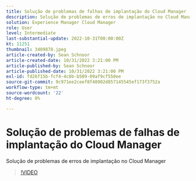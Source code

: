 ```yaml
---
title: Solução de problemas de falhas de implantação do Cloud Manager
description: Solução de problemas de erros de implantação no Cloud Manager
solution: Experience Manager Cloud Manager
role: User
level: Intermediate
last-substantial-update: 2022-10-31T00:00:00Z
kt: 11251
thumbnail: 3409878.jpeg
article-created-by: Sean Schnoor
article-created-date: 10/31/2022 3:21:00 PM
article-published-by: Sean Schnoor
article-published-date: 10/31/2022 3:21:00 PM
exl-id: fd26f15b-fcf4-4c8b-b509-09af9cf550ee
source-git-commit: 9c971ee2ceef8f48902d857145545ef173f3752a
workflow-type: tm+mt
source-wordcount: '22'
ht-degree: 0%

---
```


# Solução de problemas de falhas de implantação do Cloud Manager

Solução de problemas de erros de implantação no Cloud Manager

>[!VIDEO](https://video.tv.adobe.com/v/3409878/?quality=12&learn=on)
